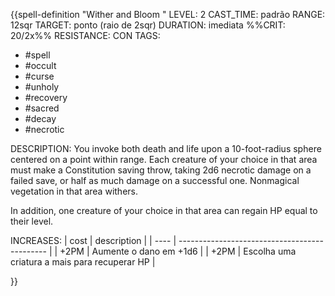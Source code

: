 {{spell-definition "Wither and Bloom "
LEVEL: 2
CAST_TIME: padrão
RANGE: 12sqr
TARGET: ponto (raio de 2sqr)
DURATION: imediata
%%CRIT: 20/2x%%
RESISTANCE: CON
TAGS: 
- #spell
- #occult
- #curse 
- #unholy  
- #recovery 
- #sacred 
- #decay 
- #necrotic

DESCRIPTION:
You invoke both death and life upon a 10-foot-radius sphere centered on a point within range. Each creature of your choice in that area must make a Constitution saving throw, taking 2d6 necrotic damage on a failed save, or half as much damage on a successful one. Nonmagical vegetation in that area withers.

In addition, one creature of your choice in that area can regain HP equal to their level.


INCREASES:
| cost | description                                   |
| ---- | --------------------------------------------- |
| +2PM | Aumente o dano em +1d6                        |
| +2PM | Escolha uma criatura a mais para recuperar HP |

}}